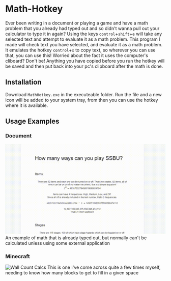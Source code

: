 # Math-Hotkey
Ever been writing in a document or playing a game and have a math problem that you already had typed out and so didn't wanna pull out your calculator to type it in again?
Using the keys `control`+`shift`+`e` will take any selected text and attempt to evaluate it as a math problem.
This program I made will check text you have selected, and evaluate it as a math problem. It emulates the hotkey `control`+`x` to copy text, so wherever you can use that, you can use this!
Worried about the fact it uses the computer's cliboard? Don't be! Anything you have copied before you run the hotkey will be saved and then put back into your pc's clipboard after the math is done.

## Installation
Download `MathHotkey.exe` in the executeable folder. Run the file and a new icon will be added to your system tray, from then you can use the hotkey where it is available.



## Usage Examples
### Document
![Literally Math](https://github.com/JesseBS2/Math-Hotkey/blob/master/examples/document_use_gif.gif)
An example of math that is already typed out, but normally can't be calculated unless using some external application


### Minecraft
![Wall Count Calcs](https://github.com/JesseBS2/Math-Hotkey/blob/master/examples/mc_use_gif.gif)
This is one I've come across quite a few times myself, needing to know how many blocks to get to fill in a given space

